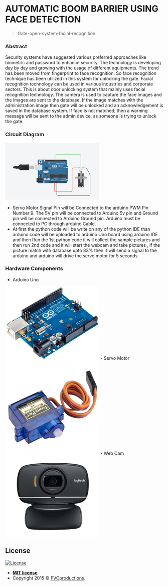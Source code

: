 # AUTOMATIC BOOM BARRIER USING FACE DETECTION

> Gate-open-system-facial-recognition

### Abstract ###

Security systems have suggested various preferred approaches like biometric and
password to enhance security. The technology is developing day by day and growing with
the usage of different equipments. The trend has been moved from fingerprint to face
recognition. So face recognition technique has been utilized in this system for unlocking
the gate. Facial recognition technology can be used in various industries and corporate
sectors. This is about door unlocking system that mainly uses facial recognition
technology. The camera is used to capture the face images and the images are sent to
the database. If the image matches with the administration image then gate will be
unlocked and an acknowledgement is saved in the database system. If face is not
matched, then a warning message will be sent to the admin device, as someone is trying
to unlock the gate.

### Circuit Diagram ###

<img src="image/circuit_diagram.jpg" style="width:300px;height:181px">

- Servo Motor Signal Pin will be Connected to the arduino
PWM Pin Number 9. The 5V pin will be connected to
Arduino 5v pin and Ground pin will be connected to Arduino
Ground pin. Arduino must be connected to PC through
arduino Cable.
- At first the python code will be write on any of the python
IDE than arduino code will be uploaded to arduino Uno
board using arduino IDE and then Run the 1st python code it
will collect the sample pictures and then run 2nd code and it
will start the webcam and take pictures , if the picture match
with database upto 83% then it will send a signal to the
arduino and arduino will drive the servo motor for 5 seconds.

### Hardware Components ###

- Arduino Uno
<img src="image/arduino.png" style="width:300px;height:233px">
- Servo Motor
<img src="image/servo_motor.png" style="width:300px;height:300px">
- Web Cam
<img src="image/webcam.png" style="width:300px;height:257px">

## License

[![License](http://img.shields.io/:license-mit-blue.svg?style=flat-square)](http://badges.mit-license.org)

- **[MIT license](http://opensource.org/licenses/mit-license.php)**
- Copyright 2015 © <a href="http://fvcproductions.com" target="_blank">FVCproductions</a>.
